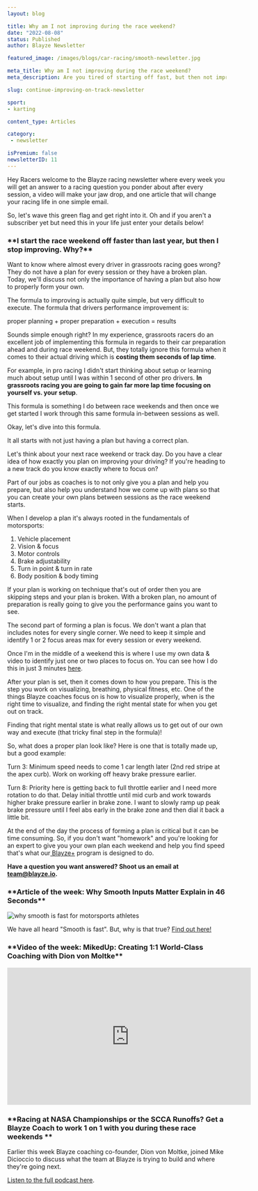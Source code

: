 ```yaml
---
layout: blog

title: Why am I not improving during the race weekend?
date: "2022-08-08"
status: Published
author: Blayze Newsletter

featured_image: /images/blogs/car-racing/smooth-newsletter.jpg

meta_title: Why am I not improving during the race weekend?
meta_description: Are you tired of starting off fast, but then not improving throughout the race weekend?  Find out how to fix that here.

slug: continue-improving-on-track-newsletter

sport:
- karting

content_type: Articles

category:
 - newsletter

isPremium: false
newsletterID: 11
---
```


Hey Racers welcome to the Blayze racing newsletter where every week you will get an answer to a racing question you ponder about after every session, a video will make your jaw drop, and one article that will change your racing life in one simple email. 

So, let's wave this green flag and get right into it.  Oh and if you aren't a subscriber yet but need this in your life just enter your details below!

<div class="_form_11"></div>

<h3>**I start the race weekend off faster than last year, but then I stop improving.  Why?**</h3>

Want to know where almost every driver in grassroots racing goes wrong?  They do not have a plan for every session or they have a broken plan.  Today, we'll discuss not only the importance of having a plan but also how to properly form your own.

The formula to improving is actually quite simple, but very difficult to execute.  The formula that drivers performance improvement is:

proper planning + proper preparation + execution = results

Sounds simple enough right?  In my experience, grassroots racers do an excellent job of implementing this formula in regards to their car preparation ahead and during race weekend.  But, they totally ignore this formula when it comes to their actual driving which is **costing them seconds of lap time**.

For example, in pro racing I didn't start thinking about setup or learning much about setup until I was within 1 second of other pro drivers.  **In grassroots racing you are going to gain far more lap time focusing on yourself vs. your setup**.

This formula is something I do between race weekends and then once we get started I work through this same formula in-between sessions as well.

Okay, let's dive into this formula.  

It all starts with not just having a plan but having a correct plan.  

Let's think about your next race weekend or track day.  Do you have a clear idea of how exactly you plan on improving your driving?  If you're heading to a new track do you know exactly where to focus on?

Part of our jobs as coaches is to not only give you a plan and help you prepare, but also help you understand how we come up with plans so that you can create your own plans between sessions as the race weekend starts.

When I develop a plan it's always rooted in the fundamentals of motorsports:



1. Vehicle placement
2. Vision & focus
3. Motor controls
4. Brake adjustability
5. Turn in point & turn in rate
6. Body position & body timing


If your plan is working on technique that's out of order then you are skipping steps and your plan is broken.  With a broken plan, no amount of preparation is really going to give you the performance gains you want to see.

The second part of forming a plan is focus.  We don't want a plan that includes notes for every single corner.  We need to keep it simple and identify 1 or 2 focus areas max for every session or every weekend.

Once I'm in the middle of a weekend this is where I use my own data & video to identify just one or two places to focus on.  You can see how I do this in just 3 minutes [here](https://www.blayze.io/blog/car-racing/how-to-read-racecar-data).

After your plan is set, then it comes down to how you prepare.  This is the step you work on visualizing, breathing, physical fitness, etc.  One of the things Blayze coaches focus on is how to visualize properly, when is the right time to visualize, and finding the right mental state for when you get out on track.

Finding that right mental state is what really allows us to get out of our own way and execute (that tricky final step in the formula)!

So, what does a proper plan look like?  Here is one that is totally made up, but a good example:

Turn 3:  Minimum speed needs to come 1 car length later (2nd red stripe at the apex curb).  Work on working off heavy brake pressure earlier.

Turn 8:  Priority here is getting back to full throttle earlier and I need more rotation to do that.  Delay initial throttle until mid curb and work towards higher brake pressure earlier in brake zone.  I want to slowly ramp up peak brake pressure until I feel abs early in the brake zone and then dial it back a little bit.

At the end of the day the process of forming a plan is critical but it can be time consuming.  So, if you don't want "homework" and you're looking for an expert to give you your own plan each weekend and help you find speed that's what our[ Blayze+](https://www.blayze.io/blayze-plus) program is designed to do.

**Have a question you want answered?  Shoot us an email at [team@blayze.io](mailto:team@blayze.io).**



<h3>**Article of the week: Why Smooth Inputs Matter Explain in 46 Seconds**</h3>

![why smooth is fast for motorsports athletes](https://blayze.io/assets/images/blogs/car-racing/smooth-inputs_n.jpg)

We have all heard "Smooth is fast".  But, why is that true?  [Find out here!](https://www.blayze.io/blog/car-racing/smooth-inputs)



<h3>**Video of the week: MikedUp: Creating 1:1 World-Class Coaching with Dion von Moltke**</h3>

<iframe width="560" height="315" src="https://www.youtube.com/embed/vU4Dn78XWBk" title="YouTube video player" frameborder="0" allow="accelerometer; autoplay; clipboard-write; encrypted-media; gyroscope; picture-in-picture" allowfullscreen></iframe>






<h3>**Racing at NASA Championships or the SCCA Runoffs?  Get a Blayze Coach to work 1 on 1 with you during these race weekends **</h3>

Earlier this week Blayze coaching co-founder, Dion von Moltke, joined Mike Dicioccio to discuss what the team at Blayze is trying to build and where they're going next.  

[Listen to the full podcast here](https://www.youtube.com/watch?v=vU4Dn78XWBk&t=2531s).